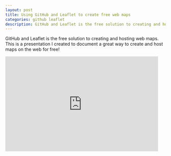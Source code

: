 ```yaml
---
layout: post
title: Using GitHub and Leaflet to create free web maps
categories: github leaflet
description: GitHub and Leaflet is the free solution to creating and hosting web maps. This is a presentation I created to document a great way to create and host maps on the web for free!
---
```


GitHub and Leaflet is the free solution to creating and hosting web maps. This is a presentation I created to document a great way to create and host maps on the web for free!

<iframe src="https://docs.google.com/presentation/d/1C27hDYrXOO4X7YKrygxoccybJ5iwHUXJ-s_oByBGYJo/embed?start=false&loop=false&delayms=5000" frameborder="0" width="480" height="299" allowfullscreen="true" mozallowfullscreen="true" webkitallowfullscreen="true"></iframe>
